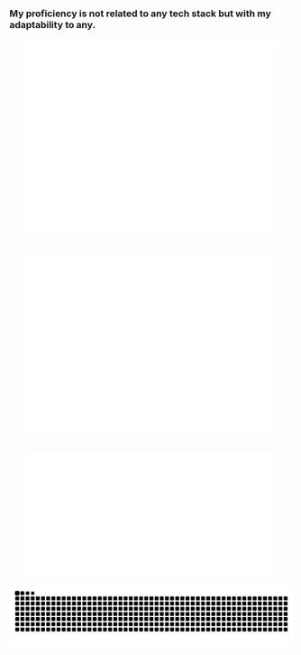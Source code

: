 <h3 align="left">
  My proficiency is not related to any tech stack but with my adaptability to any.
</h3>

<!-- Metrics Grid -->
<div style="display: flex; flex-wrap: wrap; gap: 40px; justify-content: center; align-items: center;">

  <!-- First row -->
  <img src="/github-metrics.svg" alt="GitHub Metrics" width="450" />
  <img src="/metrics.plugin.isocalendar.fullyear.svg" alt="Commit History" width="450" />

  <!-- Second row -->
  <img src="/metrics.plugin.wakatime.svg" alt="WakaTime Activity" width="450" />

</div>

<br clear="both">

<!-- Snake animation -->
<div align="center">
  <img src="https://raw.githubusercontent.com/RbMo7/RbMo7/output/snake.svg" alt="Snake animation" />
</div>
